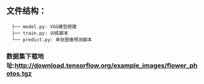 ## 文件结构：

```
  ├── model.py: VGG模型搭建
  ├── train.py: 训练脚本
  └── predict.py: 单张图像预测脚本
```
### 数据集下载地址:http://download.tensorflow.org/example_images/flower_photos.tgz